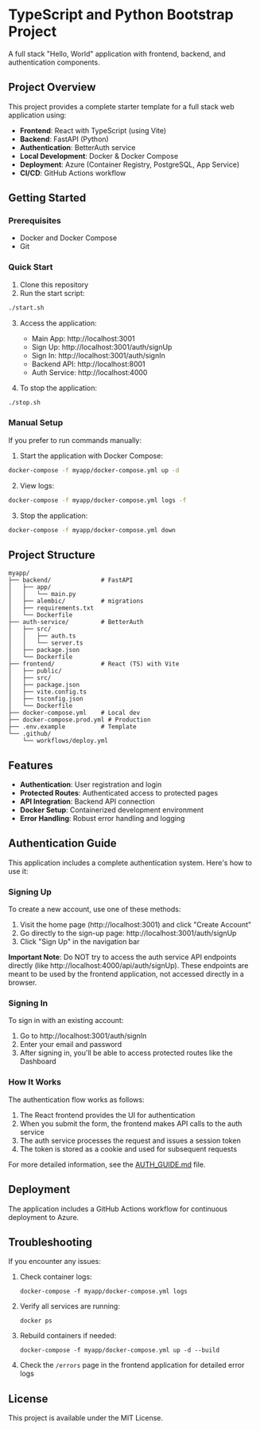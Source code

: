# TypeScript and Python Bootstrap Project

A full stack "Hello, World" application with frontend, backend, and authentication components.

## Project Overview

This project provides a complete starter template for a full stack web application using:

- **Frontend**: React with TypeScript (using Vite)
- **Backend**: FastAPI (Python)
- **Authentication**: BetterAuth service 
- **Local Development**: Docker & Docker Compose
- **Deployment**: Azure (Container Registry, PostgreSQL, App Service)
- **CI/CD**: GitHub Actions workflow

## Getting Started

### Prerequisites

- Docker and Docker Compose
- Git

### Quick Start

1. Clone this repository
2. Run the start script:

```bash
./start.sh
```

3. Access the application:
   - Main App: http://localhost:3001
   - Sign Up: http://localhost:3001/auth/signUp
   - Sign In: http://localhost:3001/auth/signIn
   - Backend API: http://localhost:8001
   - Auth Service: http://localhost:4000

4. To stop the application:

```bash
./stop.sh
```

### Manual Setup

If you prefer to run commands manually:

1. Start the application with Docker Compose:

```bash
docker-compose -f myapp/docker-compose.yml up -d
```

2. View logs:

```bash
docker-compose -f myapp/docker-compose.yml logs -f
```

3. Stop the application:

```bash
docker-compose -f myapp/docker-compose.yml down
```

## Project Structure

```
myapp/
├── backend/              # FastAPI
│   ├── app/
│   │   └── main.py
│   ├── alembic/          # migrations
│   ├── requirements.txt
│   └── Dockerfile
├── auth-service/         # BetterAuth
│   ├── src/
│   │   ├── auth.ts
│   │   └── server.ts
│   ├── package.json
│   └── Dockerfile
├── frontend/             # React (TS) with Vite
│   ├── public/
│   ├── src/
│   ├── package.json
│   ├── vite.config.ts
│   ├── tsconfig.json
│   └── Dockerfile
├── docker-compose.yml    # Local dev
├── docker-compose.prod.yml # Production
├── .env.example          # Template
└── .github/
    └── workflows/deploy.yml
```

## Features

- **Authentication**: User registration and login
- **Protected Routes**: Authenticated access to protected pages
- **API Integration**: Backend API connection
- **Docker Setup**: Containerized development environment
- **Error Handling**: Robust error handling and logging

## Authentication Guide

This application includes a complete authentication system. Here's how to use it:

### Signing Up

To create a new account, use one of these methods:

1. Visit the home page (http://localhost:3001) and click "Create Account"
2. Go directly to the sign-up page: http://localhost:3001/auth/signUp
3. Click "Sign Up" in the navigation bar

**Important Note**: Do NOT try to access the auth service API endpoints directly (like http://localhost:4000/api/auth/signUp). These endpoints are meant to be used by the frontend application, not accessed directly in a browser.

### Signing In

To sign in with an existing account:

1. Go to http://localhost:3001/auth/signIn
2. Enter your email and password
3. After signing in, you'll be able to access protected routes like the Dashboard

### How It Works

The authentication flow works as follows:

1. The React frontend provides the UI for authentication
2. When you submit the form, the frontend makes API calls to the auth service
3. The auth service processes the request and issues a session token
4. The token is stored as a cookie and used for subsequent requests

For more detailed information, see the [AUTH_GUIDE.md](AUTH_GUIDE.md) file.

## Deployment

The application includes a GitHub Actions workflow for continuous deployment to Azure.

## Troubleshooting

If you encounter any issues:

1. Check container logs:
   ```
   docker-compose -f myapp/docker-compose.yml logs
   ```

2. Verify all services are running:
   ```
   docker ps
   ```

3. Rebuild containers if needed:
   ```
   docker-compose -f myapp/docker-compose.yml up -d --build
   ```

4. Check the `/errors` page in the frontend application for detailed error logs

## License

This project is available under the MIT License.